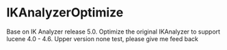 # IKAnalyzerOptimize
Base on IK Analyzer release 5.0. Optimize the original IKAnalyzer to support lucene 4.0 -  4.6. Upper version none test, please give me feed back
